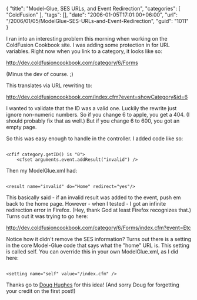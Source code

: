 {
	"title": "Model-Glue, SES URLs, and Event Redirection",
	"categories": [
		"ColdFusion"
	],
	"tags": [],
	"date": "2006-01-05T17:01:00+06:00",
	"url": "/2006/01/05/ModelGlue-SES-URLs-and-Event-Redirection",
	"guid": "1011"
}

I ran into an interesting problem this morning when working on the ColdFusion Cookbook site. I was adding some protection in for URL variables. Right now when you link to a category, it looks like so:

http://dev.coldfusioncookbook.com/category/6/Forms

(Minus the dev of course. ;)

This translates via URL rewriting to:

http://dev.coldfusioncookbook.com/index.cfm?event=showCategory&id=6

I wanted to validate that the ID was a valid one. Luckily the rewrite just ignore non-numeric numbers. So if you change 6 to apple, you get a 404. (I should probably fix that as well.) But if you change 6 to 600, you got an empty page.
<!--more-->
So this was easy enough to handle in the controller. I added code like so:

<code>
&lt;cfif category.getID() is "0"&gt;
	&lt;cfset arguments.event.addResult("invalid") /&gt;
</code>

Then my ModelGlue.xml had:

<code>
&lt;result name="invalid" do="Home" redirect="yes"/&gt; 
</code>

This basically said - if an invalid result was added to the event, push em back to the home page. However - when I tested - I got an infinite redirection error in Firefox. (Hey, thank God at least Firefox recognizes that.) Turns out it was trying to go here:

http://dev.coldfusioncookbook.com/category/6/Forms/index.cfm?event=Etc

Notice how it didn't remove the SES information? Turns out there is a setting in the core Model-Glue code that says what the "home" URL is. This setting is called self. You can override this in your own ModelGlue.xml, as I did here:

<code>
&lt;setting name="self" value="/index.cfm" /&gt;
</code>

Thanks go to <a href="http://www.doughughes.net">Doug Hughes</a> for this idea! (And sorry Doug for forgetting your credit on the first post!)